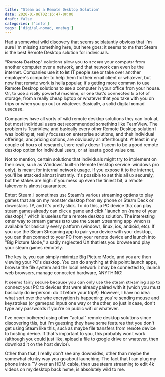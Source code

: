 ```yaml
---
title: "Steam as a Remote Desktop Solution"
date: 2020-01-06T02:16:47-08:00
draft: false
categories: ['info']
tags: ['digital-nomad, onebag']
---
```


Had a somewhat wild discovery that seems so blatantly obvious that I'm sure I'm missing something here, but here goes: it seems to me that Steam is the best Remote Desktop solution for individuals.

"Remote Desktop" solutions allow you to access your computer from another computer over a network, and that network can even be the internet. Companies use it to let IT people see or take over another employee's computer to help them fix their email client or whatever, but now that remote work is hella popular, it's getting more common to use Remote Desktop solutions to use a computer in your office from your house. Or, to use a really powerful machine, or one that's connected to a lot of storage, from a really cheap laptop or whatever that you take with you on trips or when you go out or whatever. Basically, a solid digital nomad usecase.

Companies have all sorts of wild remote desktop solutions they can look at, but most individual users get recommended something like TeamView. The problem is TeamView, and basically every other Remote Desktop solution I was looking at, really focuses on enterprise solutions, and their individual offerings, and pricing options, are obviously an afterthought. At least in my couple of hours of research, there really doesn't seem to be a good remote desktop option for individual users, or at least a good value one.

Not to mention, certain solutions that individuals might try to implement on their own, such as Windows' built-in Remote Desktop service (windows pro only), is meant for internal network usage. If you expose it to the internet, you'll be attacked almost instantly. It's possible to set this all up securely, but the stakes are high: if you mess up even the tiniest bit, a remote takeover is almost guaranteed.

Enter: Steam. I sometimes use Steam's various streaming options to play games that are on my monster desktop from my phone or Steam Deck or downstairs TV, and it's pretty slick. To do this, a PC device that can play steam games already can click a game and click "launch on {name of your desktop}," which is useless for a remote desktop solution. The interesting other way to stream games is to use the Steam Streaming app, which is available for basically every platform (windows, linux, ios, android, etc). If you use the Steam Streaming app to pair your device with your desktop, you can then connect to your PC from your remote device and launch into "Big Picture Mode," a sadly neglected UX that lets you browse and play your steam games remotely.

The key is, you can simply minimize Big Picture Mode, and you are then viewing your PC's desktop. You can do anything at this point: launch apps, browse the file system and the local network it may be connected to, launch web browsers, manage connected hardware, ANYTHING!

It seems fairly secure because you can only use the steam streaming app to connect your PC to devices that were already paired with it (which you must basically do in-person: do it before your trip!!). However, I have no idea what sort over the wire encryption is happening: you're sending mouse and keystrokes (or gamepad input) one way or the other, so just in case, don't type any passwords if you're on public wifi or whatever.

I've never bothered using other "actual" remote desktop solutions since discovering this, but I'm guessing they have some features that you don't get using Steam like this, such as maybe file transfers from remote device to hosting device. If that's important to you, this probably won't work (although you could just like, upload a file to google drive or whatever, then download it on the host device).

Other than that, I really don't see any downsides, other than maybe the somewhat clunky way you go about launching. The fact that I can plug my phone into a TV over an HDMI cable, then use steam streaming to edit 4k videos on my desktop back home, is absolutely wild to me.
